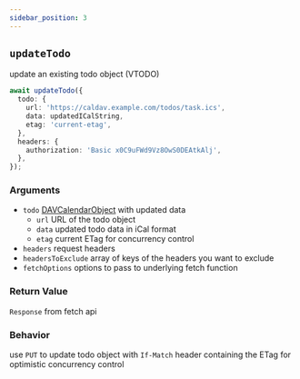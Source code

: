```yaml
---
sidebar_position: 3
---
```


## `updateTodo`

update an existing todo object (VTODO)

```ts
await updateTodo({
  todo: {
    url: 'https://caldav.example.com/todos/task.ics',
    data: updatedICalString,
    etag: 'current-etag',
  },
  headers: {
    authorization: 'Basic x0C9uFWd9Vz8OwS0DEAtkAlj',
  },
});
```

### Arguments

- `todo` [DAVCalendarObject](../types/DAVCalendarObject.md) with updated data
  - `url` URL of the todo object
  - `data` updated todo data in iCal format
  - `etag` current ETag for concurrency control
- `headers` request headers
- `headersToExclude` array of keys of the headers you want to exclude
- `fetchOptions` options to pass to underlying fetch function

### Return Value

`Response` from fetch api

### Behavior

use `PUT` to update todo object with `If-Match` header containing the ETag for optimistic concurrency control
